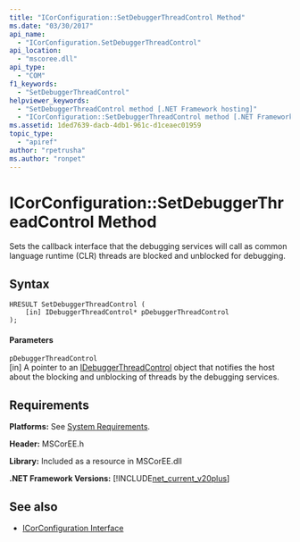 ```yaml
---
title: "ICorConfiguration::SetDebuggerThreadControl Method"
ms.date: "03/30/2017"
api_name: 
  - "ICorConfiguration.SetDebuggerThreadControl"
api_location: 
  - "mscoree.dll"
api_type: 
  - "COM"
f1_keywords: 
  - "SetDebuggerThreadControl"
helpviewer_keywords: 
  - "SetDebuggerThreadControl method [.NET Framework hosting]"
  - "ICorConfiguration::SetDebuggerThreadControl method [.NET Framework hosting]"
ms.assetid: 1ded7639-dacb-4db1-961c-d1ceaec01959
topic_type: 
  - "apiref"
author: "rpetrusha"
ms.author: "ronpet"
---
```

# ICorConfiguration::SetDebuggerThreadControl Method
Sets the callback interface that the debugging services will call as common language runtime (CLR) threads are blocked and unblocked for debugging.  
  
## Syntax  
  
```  
HRESULT SetDebuggerThreadControl (  
    [in] IDebuggerThreadControl* pDebuggerThreadControl  
);  
```  
  
#### Parameters  
 `pDebuggerThreadControl`  
 [in] A pointer to an [IDebuggerThreadControl](../../../../docs/framework/unmanaged-api/hosting/idebuggerthreadcontrol-interface.md) object that notifies the host about the blocking and unblocking of threads by the debugging services.  
  
## Requirements  
 **Platforms:** See [System Requirements](../../../../docs/framework/get-started/system-requirements.md).  
  
 **Header:** MSCorEE.h  
  
 **Library:** Included as a resource in MSCorEE.dll  
  
 **.NET Framework Versions:** [!INCLUDE[net_current_v20plus](../../../../includes/net-current-v20plus-md.md)]  
  
## See also
- [ICorConfiguration Interface](../../../../docs/framework/unmanaged-api/hosting/icorconfiguration-interface.md)

